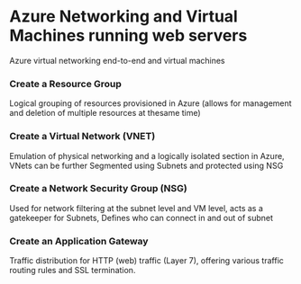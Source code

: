# Azure Networking and Virtual Machines running web servers
Azure virtual networking end-to-end and virtual machines

### Create a Resource Group
Logical grouping of resources provisioned in Azure (allows for management and deletion of multiple resources at thesame time) 

### Create a Virtual Network (VNET)
Emulation of physical networking and a logically isolated section in Azure, VNets can be further Segmented using Subnets and protected using NSG

### Create a Network Security Group (NSG)
Used for network filtering at the subnet level and VM level, acts as a gatekeeper for Subnets, Defines who can connect in and out of subnet

### Create an Application Gateway
Traffic distribution for HTTP (web) traffic (Layer 7), offering various traffic routing rules and SSL termination.


